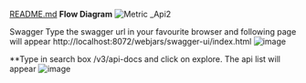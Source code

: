[README.md](https://github.com/anurag171/finalsubmission/files/6609638/README.md)
**Flow Diagram**
![Metric _Api2](https://user-images.githubusercontent.com/59208873/120912949-180dca00-c6b1-11eb-9e7b-3eb0d97b520a.jpeg)

Swagger
Type the swagger url in your favourite browser and following page will appear
http://localhost:8072/webjars/swagger-ui/index.html
![image](https://user-images.githubusercontent.com/59208873/120905103-71540a00-c66d-11eb-89e0-e93b286ef1fc.png)


**Type in search box /v3/api-docs and click on explore. The api list will appear
![image](https://user-images.githubusercontent.com/59208873/120905153-c55eee80-c66d-11eb-8d73-192021cc4da9.png)

